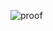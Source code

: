 ![proof](https://user-images.githubusercontent.com/36531255/144076272-55dca35c-77e2-4996-861d-48ae07cd555b.png)
